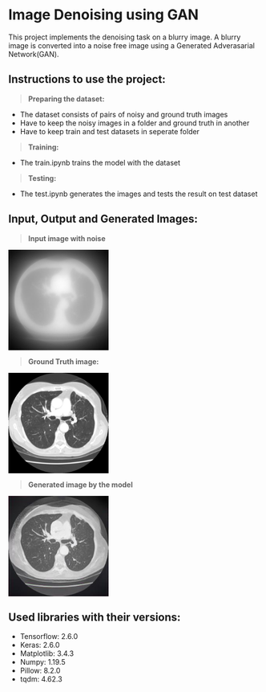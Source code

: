 # **Image Denoising using GAN**
This project implements the denoising task on a blurry image. A blurry image is converted into a noise free image using a Generated Adverasarial Network(GAN).

## **Instructions to use the project:**
> **Preparing the dataset:**
* The dataset consists of pairs of noisy and ground truth images
* Have to keep the noisy images in a folder and ground truth in another
* Have to keep train and test datasets in seperate folder

> **Training:**
* The train.ipynb trains the model with the dataset

> **Testing:**
* The test.ipynb generates the images and tests the result on test dataset


## **Input, Output and Generated Images:**
> **Input image with noise**
<img src="input_image.jpg" align="center" width="200" height="200">

> **Ground Truth image:**
<img src="ground_truth.jpg" align="center" width="200" height="200">

> **Generated image by the model**
<img src="generated.jpg" align="center" width="200" height="200">


## **Used libraries with their versions:**
* Tensorflow: 2.6.0
* Keras: 2.6.0
* Matplotlib: 3.4.3
* Numpy: 1.19.5
* Pillow: 8.2.0
* tqdm: 4.62.3
